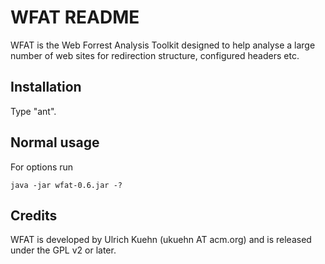 WFAT README
===

WFAT is the Web Forrest Analysis Toolkit designed to help analyse a
large number of web sites for redirection structure, configured
headers etc.

Installation
---

Type "ant".


Normal usage
---

For options run

	java -jar wfat-0.6.jar -?




Credits
---

WFAT is developed by Ulrich Kuehn (ukuehn AT acm.org) and is released under
the GPL v2 or later.

